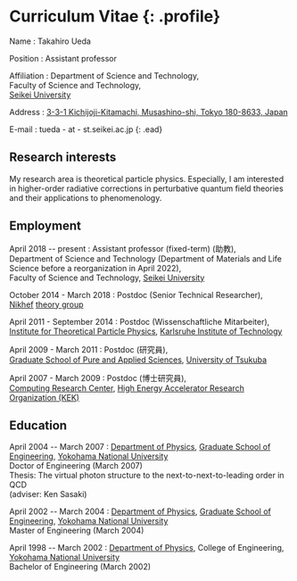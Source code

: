 # Curriculum Vitae {: .profile}

Name
: Takahiro Ueda

Position
: Assistant professor

Affiliation
: Department of Science and Technology,  
  Faculty of Science and Technology,  
  [Seikei University](https://www.seikei.ac.jp/university/eng/)

Address
: [3-3-1 Kichijoji-Kitamachi, Musashino-shi, Tokyo 180-8633, Japan](https://www.google.com/maps/search/3-3-1+Kichijoji-Kitamachi,+Musashino-shi,+Tokyo+180-8633,+Japan)

E-mail
: tueda - at - st.seikei.ac.jp
{: .ead}

## Research interests

My research area is theoretical particle physics.
Especially, I am interested in higher-order radiative corrections
in perturbative quantum field theories and their applications to phenomenology.

## Employment

April 2018 -- present
: Assistant professor (fixed-term) (助教),  
  Department of Science and Technology
  (Department of Materials and Life Science
  before a reorganization in April 2022),  
  Faculty of Science and Technology,
  [Seikei University](https://www.seikei.ac.jp/university/eng/)

October 2014 - March 2018
: Postdoc (Senior Technical Researcher),  
  [Nikhef](https://www.nikhef.nl/en/)
  [theory group](https://theory.web.nikhef.nl/)

April 2011 - September 2014
: Postdoc (Wissenschaftliche Mitarbeiter),  
  [Institute for Theoretical Particle Physics](https://www.ttp.kit.edu/),
  [Karlsruhe Institute of Technology](https://www.kit.edu/english/)

April 2009 - March 2011
: Postdoc (研究員),  
  [Graduate School of Pure and Applied Sciences](http://www.pas.tsukuba.ac.jp/english/),
  [University of Tsukuba](http://www.tsukuba.ac.jp/en/)

April 2007 - March 2009
: Postdoc (博士研究員),  
  [Computing Research Center](http://research.kek.jp/group/crc/index-e.html),
  [High Energy Accelerator Research Organization (KEK)](https://www.kek.jp/en/)

## Education

April 2004 -- March 2007
: [Department of Physics](http://www.phys.ynu.ac.jp/eng/),
  [Graduate School of Engineering](https://gakufu.eng.ynu.ac.jp/english/),
  [Yokohama National University](https://www.ynu.ac.jp/english/)  
  Doctor of Engineering (March 2007)  
  Thesis: The virtual photon structure to the next-to-next-to-leading order in QCD  
  (adviser: Ken Sasaki)

April 2002 -- March 2004
: [Department of Physics](http://www.phys.ynu.ac.jp/eng/),
  [Graduate School of Engineering](https://gakufu.eng.ynu.ac.jp/english/),
  [Yokohama National University](https://www.ynu.ac.jp/english/)  
  Master of Engineering (March 2004)

April 1998 -- March 2002
: [Department of Physics](http://www.phys.ynu.ac.jp/eng/),
  College of Engineering,
  [Yokohama National University](https://www.ynu.ac.jp/english/)  
  Bachelor of Engineering (March 2002)
